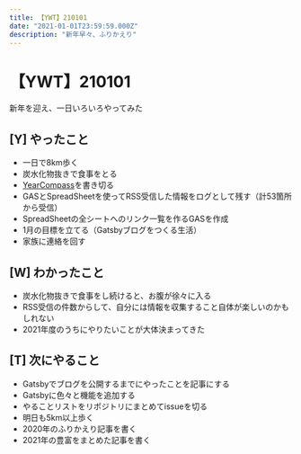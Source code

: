 ```yaml
---
title: 【YWT】210101
date: "2021-01-01T23:59:59.000Z"
description: "新年早々、ふりかえり"
---
```


# 【YWT】210101

新年を迎え、一日いろいろやってみた

## [Y] やったこと

- 一日で8km歩く
- 炭水化物抜きで食事をとる
- [YearCompass](https://yearcompass.com/)を書き切る
- GASとSpreadSheetを使ってRSS受信した情報をログとして残す（計53箇所から受信）
- SpreadSheetの全シートへのリンク一覧を作るGASを作成
- 1月の目標を立てる（Gatsbyブログをつくる生活）
- 家族に連絡を回す

## [W] わかったこと

- 炭水化物抜きで食事をし続けると、お腹が徐々に入る
- RSS受信の件数からして、自分には情報を収集すること自体が楽しいのかもしれない
- 2021年度のうちにやりたいことが大体決まってきた

## [T] 次にやること

- Gatsbyでブログを公開するまでにやったことを記事にする
- Gatsbyに色々と機能を追加する
- やることリストをリポジトリにまとめてissueを切る
- 明日も5km以上歩く
- 2020年のふりかえり記事を書く
- 2021年の豊富をまとめた記事を書く
